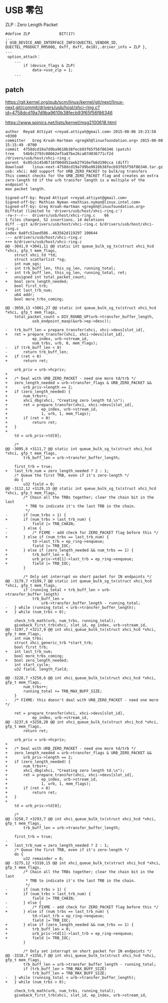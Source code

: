 USB 零包
=========

ZLP : Zero Length Packet

	#define ZLP             BIT(17) 
	...
	{ USB_DEVICE_AND_INTERFACE_INFO(QUECTEL_VENDOR_ID, QUECTEL_PRODUCT_RM500Q, 0xff, 0xff, 0x10),.driver_info = ZLP },
	...
	 option_attach：
		...
	        if (device_flags & ZLP)
                data->use_zlp = 1;
		...
	
## patch

https://git.kernel.org/pub/scm/linux/kernel/git/next/linux-next.git/commit/drivers/usb/host/xhci-ring.c?id=4758dcd19a7d9ba9610b38fecb93f65f56f86346


https://www.spinics.net/lists/kernel/msg2100618.html
	
	
	
	author	Reyad Attiyat <reyad.attiyat@gmail.com>	2015-08-06 19:23:58 +0300
	committer	Greg Kroah-Hartman <gregkh@linuxfoundation.org>	2015-08-08 15:15:49 -0700
	commit	4758dcd19a7d9ba9610b38fecb93f65f56f86346 (patch)
	tree	54b9c2793c08662ef5a87be26ca07d036771cf2d /drivers/usb/host/xhci-ring.c
	parent	6c05cb145d6716f00d452aeb27916efb6d190cca (diff)
	download	linux-next-4758dcd19a7d9ba9610b38fecb93f65f56f86346.tar.gz
	usb: xhci: Add support for URB_ZERO_PACKET to bulk/sg transfers
	This commit checks for the URB_ZERO_PACKET flag and creates an extra
	zero-length td if the urb transfer length is a multiple of the endpoint's
	max packet length.

	Signed-off-by: Reyad Attiyat <reyad.attiyat@gmail.com>
	Signed-off-by: Mathias Nyman <mathias.nyman@linux.intel.com>
	Signed-off-by: Greg Kroah-Hartman <gregkh@linuxfoundation.org>
	Diffstat (limited to 'drivers/usb/host/xhci-ring.c')
	-rw-r--r--	drivers/usb/host/xhci-ring.c	66	
	1 files changed, 52 insertions, 14 deletions
	diff --git a/drivers/usb/host/xhci-ring.c b/drivers/usb/host/xhci-ring.c
	index 6a8fc52aed586..463562d119297 100644
	--- a/drivers/usb/host/xhci-ring.c
	+++ b/drivers/usb/host/xhci-ring.c
	@@ -3041,9 +3041,11 @@ static int queue_bulk_sg_tx(struct xhci_hcd *xhci, gfp_t mem_flags,
		struct xhci_td *td;
		struct scatterlist *sg;
		int num_sgs;
	-	int trb_buff_len, this_sg_len, running_total;
	+	int trb_buff_len, this_sg_len, running_total, ret;
		unsigned int total_packet_count;
	+	bool zero_length_needed;
		bool first_trb;
	+	int last_trb_num;
		u64 addr;
		bool more_trbs_coming;
	 
	@@ -3059,13 +3061,27 @@ static int queue_bulk_sg_tx(struct xhci_hcd *xhci, gfp_t mem_flags,
		total_packet_count = DIV_ROUND_UP(urb->transfer_buffer_length,
				usb_endpoint_maxp(&urb->ep->desc));
	 
	-	trb_buff_len = prepare_transfer(xhci, xhci->devs[slot_id],
	+	ret = prepare_transfer(xhci, xhci->devs[slot_id],
				ep_index, urb->stream_id,
				num_trbs, urb, 0, mem_flags);
	-	if (trb_buff_len < 0)
	-		return trb_buff_len;
	+	if (ret < 0)
	+		return ret;
	 
		urb_priv = urb->hcpriv;
	+
	+	/* Deal with URB_ZERO_PACKET - need one more td/trb */
	+	zero_length_needed = urb->transfer_flags & URB_ZERO_PACKET &&
	+		urb_priv->length == 2;
	+	if (zero_length_needed) {
	+		num_trbs++;
	+		xhci_dbg(xhci, "Creating zero length td.\n");
	+		ret = prepare_transfer(xhci, xhci->devs[slot_id],
	+				ep_index, urb->stream_id,
	+				1, urb, 1, mem_flags);
	+		if (ret < 0)
	+			return ret;
	+	}
	+
		td = urb_priv->td[0];
	 
		/*
	@@ -3095,6 +3111,7 @@ static int queue_bulk_sg_tx(struct xhci_hcd *xhci, gfp_t mem_flags,
			trb_buff_len = urb->transfer_buffer_length;
	 
		first_trb = true;
	+	last_trb_num = zero_length_needed ? 2 : 1;
		/* Queue the first TRB, even if it's zero-length */
		do {
			u32 field = 0;
	@@ -3112,12 +3129,15 @@ static int queue_bulk_sg_tx(struct xhci_hcd *xhci, gfp_t mem_flags,
			/* Chain all the TRBs together; clear the chain bit in the last
			 * TRB to indicate it's the last TRB in the chain.
			 */
	-		if (num_trbs > 1) {
	+		if (num_trbs > last_trb_num) {
				field |= TRB_CHAIN;
	-		} else {
	-			/* FIXME - add check for ZERO_PACKET flag before this */
	+		} else if (num_trbs == last_trb_num) {
				td->last_trb = ep_ring->enqueue;
				field |= TRB_IOC;
	+		} else if (zero_length_needed && num_trbs == 1) {
	+			trb_buff_len = 0;
	+			urb_priv->td[1]->last_trb = ep_ring->enqueue;
	+			field |= TRB_IOC;
			}
	 
			/* Only set interrupt on short packet for IN endpoints */
	@@ -3179,7 +3199,7 @@ static int queue_bulk_sg_tx(struct xhci_hcd *xhci, gfp_t mem_flags,
			if (running_total + trb_buff_len > urb->transfer_buffer_length)
				trb_buff_len =
					urb->transfer_buffer_length - running_total;
	-	} while (running_total < urb->transfer_buffer_length);
	+	} while (num_trbs > 0);
	 
		check_trb_math(urb, num_trbs, running_total);
		giveback_first_trb(xhci, slot_id, ep_index, urb->stream_id,
	@@ -3197,7 +3217,9 @@ int xhci_queue_bulk_tx(struct xhci_hcd *xhci, gfp_t mem_flags,
		int num_trbs;
		struct xhci_generic_trb *start_trb;
		bool first_trb;
	+	int last_trb_num;
		bool more_trbs_coming;
	+	bool zero_length_needed;
		int start_cycle;
		u32 field, length_field;
	 
	@@ -3228,7 +3250,6 @@ int xhci_queue_bulk_tx(struct xhci_hcd *xhci, gfp_t mem_flags,
			num_trbs++;
			running_total += TRB_MAX_BUFF_SIZE;
		}
	-	/* FIXME: this doesn't deal with URB_ZERO_PACKET - need one more */
	 
		ret = prepare_transfer(xhci, xhci->devs[slot_id],
				ep_index, urb->stream_id,
	@@ -3237,6 +3258,20 @@ int xhci_queue_bulk_tx(struct xhci_hcd *xhci, gfp_t mem_flags,
			return ret;
	 
		urb_priv = urb->hcpriv;
	+
	+	/* Deal with URB_ZERO_PACKET - need one more td/trb */
	+	zero_length_needed = urb->transfer_flags & URB_ZERO_PACKET &&
	+		urb_priv->length == 2;
	+	if (zero_length_needed) {
	+		num_trbs++;
	+		xhci_dbg(xhci, "Creating zero length td.\n");
	+		ret = prepare_transfer(xhci, xhci->devs[slot_id],
	+				ep_index, urb->stream_id,
	+				1, urb, 1, mem_flags);
	+		if (ret < 0)
	+			return ret;
	+	}
	+
		td = urb_priv->td[0];
	 
		/*
	@@ -3258,7 +3293,7 @@ int xhci_queue_bulk_tx(struct xhci_hcd *xhci, gfp_t mem_flags,
			trb_buff_len = urb->transfer_buffer_length;
	 
		first_trb = true;
	-
	+	last_trb_num = zero_length_needed ? 2 : 1;
		/* Queue the first TRB, even if it's zero-length */
		do {
			u32 remainder = 0;
	@@ -3275,12 +3310,15 @@ int xhci_queue_bulk_tx(struct xhci_hcd *xhci, gfp_t mem_flags,
			/* Chain all the TRBs together; clear the chain bit in the last
			 * TRB to indicate it's the last TRB in the chain.
			 */
	-		if (num_trbs > 1) {
	+		if (num_trbs > last_trb_num) {
				field |= TRB_CHAIN;
	-		} else {
	-			/* FIXME - add check for ZERO_PACKET flag before this */
	+		} else if (num_trbs == last_trb_num) {
				td->last_trb = ep_ring->enqueue;
				field |= TRB_IOC;
	+		} else if (zero_length_needed && num_trbs == 1) {
	+			trb_buff_len = 0;
	+			urb_priv->td[1]->last_trb = ep_ring->enqueue;
	+			field |= TRB_IOC;
			}
	 
			/* Only set interrupt on short packet for IN endpoints */
	@@ -3318,7 +3356,7 @@ int xhci_queue_bulk_tx(struct xhci_hcd *xhci, gfp_t mem_flags,
			trb_buff_len = urb->transfer_buffer_length - running_total;
			if (trb_buff_len > TRB_MAX_BUFF_SIZE)
				trb_buff_len = TRB_MAX_BUFF_SIZE;
	-	} while (running_total < urb->transfer_buffer_length);
	+	} while (num_trbs > 0);
	 
		check_trb_math(urb, num_trbs, running_total);
		giveback_first_trb(xhci, slot_id, ep_index, urb->stream_id,
	


